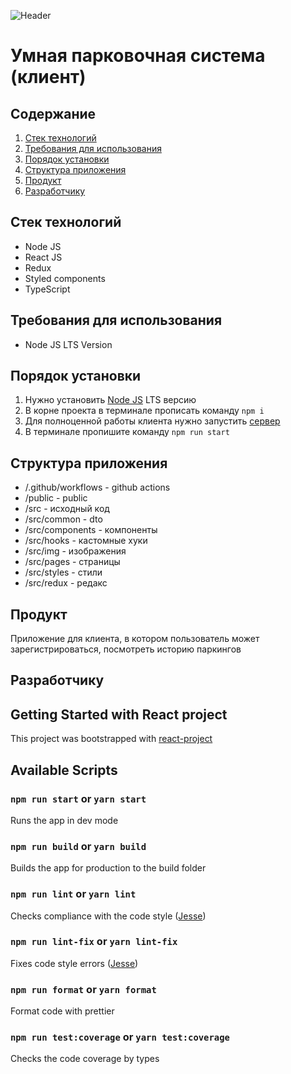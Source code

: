 ![Header](https://user-images.githubusercontent.com/57585370/118314436-942b4c80-b50d-11eb-9a2a-bb62a5808863.png)
# Умная парковочная система (клиент)

## Содержание
1. [Стек технологий](#techStack)
2. [Требования для использования](#requirements)
3. [Порядок установки](#install)
4. [Структура приложения](#structure)
5. [Продукт](#product)
6. [Разработчику](#dev)

## Стек технологий <a name="techStack" />
- Node JS
- React JS 
- Redux
- Styled components
- TypeScript

## Требования для использования <a name="requirements" />
- Node JS LTS Version

## Порядок установки <a name="install">
1. Нужно установить [Node JS](https://nodejs.org/en/) LTS версию 
2. В корне проекта в терминале прописать команду `npm i`
3. Для полноценной работы клиента нужно запустить [сервер](https://github.com/Mind-team/smart-parking-system-server#install) 
4. В терминале пропишите команду `npm run start`

## Структура приложения <a name="structure" />
- /.github/workflows - github actions
- /public - public
- /src - исходный код
- /src/common - dto 
- /src/components - компоненты
- /src/hooks - кастомные хуки
- /src/img - изображения
- /src/pages - страницы
- /src/styles - стили
- /src/redux - редакс

## Продукт <a name="product" />
Приложение для клиента, в котором пользователь может зарегистрироваться, посмотреть историю паркингов 

## Разработчику <a name="dev">

## Getting Started with React project
This project was bootstrapped with [react-project](https://github.com/Ermolaev-Inc/react-project)
  
## Available Scripts
### `npm run start` or `yarn start`
Runs the app in dev mode

### `npm run build` or `yarn build`
Builds the app for production to the build folder

### `npm run lint` or `yarn lint`
Checks compliance with the code style ([Jesse](https://github.com/ErmolaevID/Jesse))

### `npm run lint-fix` or `yarn lint-fix`
Fixes code style errors ([Jesse](https://github.com/ErmolaevID/Jesse))

### `npm run format` or `yarn format`
Format code with prettier

### `npm run test:coverage` or `yarn test:coverage`
Checks the code coverage by types
